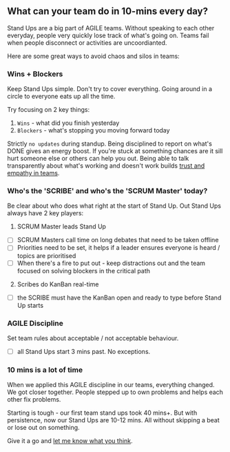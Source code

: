 ## What can your team do in 10-mins every day?

Stand Ups are a big part of AGILE teams. Without speaking to each other everyday, people very quickly lose track of what's going on. Teams fail when people disconnect or activities are uncoordianted.

Here are some great ways to avoid chaos and silos in teams:

### Wins + Blockers

Keep Stand Ups simple. Don't try to cover everything. Going around in a circle to everyone eats up all the time. 

Try focusing on 2 key things:

1. `Wins` - what did you finish yesterday
2. `Blockers` - what's stopping you moving forward today

Strictly `no updates` during standup. Being disciplined to report on what's DONE gives an energy boost. If you're stuck at something chances are it sill hurt someone else or others can help you out. Being able to talk transparently about what's working and doesn't work builds [trust and empathy in teams](NoIdiotsAllowed.md).

### Who's the 'SCRIBE' and who's the 'SCRUM Master' today?

Be clear about who does what right at the start of Stand Up. Out Stand Ups always have 2 key players:

1. SCRUM Master leads Stand Up 

  - [ ] SCRUM Masters call time on long debates that need to be taken offline
  - [ ] Priorities need to be set, it helps if a leader ensures everyone is heard / topics are prioritised
  - [ ] When there's a fire to put out - keep distractions out and the team focused on solving blockers in the critical path

2. Scribes do KanBan real-time

  - [ ] the SCRIBE must have the KanBan open and ready to type before Stand Up starts

### AGILE Discipline

Set team rules about acceptable / not acceptable behaviour.

  - [ ] all Stand Ups start 3 mins past. No exceptions.

### 10 mins is a lot of time

When we applied this AGILE discipline in our teams, everything changed. We got closer together. People stepped up to own problems and helps each other fix problems. 

Starting is tough - our first team stand ups took 40 mins+. But with persistence, now our Stand Ups are 10-12 mins. All without skipping a beat or lose out on something.

Give it a go and [let me know what you think](sayhi.md).
